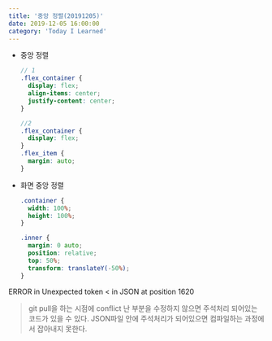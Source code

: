 ```yaml
---
title: '중앙 정렬(20191205)'
date: 2019-12-05 16:00:00
category: 'Today I Learned'
---
```




- 중앙 정렬

  ```scss
  // 1
  .flex_container {
    display: flex;
    align-items: center;
    justify-content: center;
  }
  
  //2
  .flex_container {
    display: flex;
  }
  .flex_item {
    margin: auto;
  }
  ```



- 화면 중앙 정렬

  ```scss
  .container {
  	width: 100%;
  	height: 100%;
  }
  
  .inner {
  	margin: 0 auto;
  	position: relative;
  	top: 50%;
  	transform: translateY(-50%);
  }
  ```



ERROR in Unexpected token < in JSON at position 1620

> git pull을 하는 시점에 conflict 난 부분을 수정하지 않으면 주석처리 되어있는 코드가 있을 수 있다. JSON파일 안에 주석처리가 되어있으면 컴파일하는 과정에서 잡아내지 못한다.

